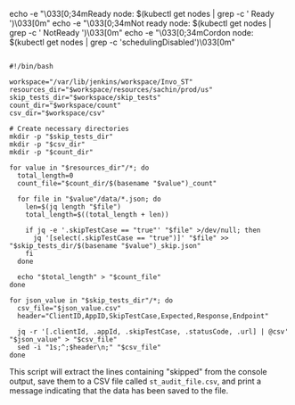 echo -e "\033[0;34mReady node: $(kubectl get nodes | grep -c ' Ready ')\033[0m"
echo -e "\033[0;34mNot ready node: $(kubectl get nodes | grep -c ' NotReady ')\033[0m"
echo -e "\033[0;34mCordon node: $(kubectl get nodes | grep -c 'schedulingDisabled')\033[0m"

```

```

```
#!/bin/bash

workspace="/var/lib/jenkins/workspace/Invo_ST"
resources_dir="$workspace/resources/sachin/prod/us"
skip_tests_dir="$workspace/skip_tests"
count_dir="$workspace/count"
csv_dir="$workspace/csv"

# Create necessary directories
mkdir -p "$skip_tests_dir"
mkdir -p "$csv_dir"
mkdir -p "$count_dir"

for value in "$resources_dir"/*; do
  total_length=0
  count_file="$count_dir/$(basename "$value")_count"

  for file in "$value"/data/*.json; do
    len=$(jq length "$file")
    total_length=$((total_length + len))
    
    if jq -e '.skipTestCase == "true"' "$file" >/dev/null; then
      jq '[select(.skipTestCase == "true")]' "$file" >> "$skip_tests_dir/$(basename "$value")_skip.json"
    fi
  done

  echo "$total_length" > "$count_file"
done

for json_value in "$skip_tests_dir"/*; do
  csv_file="$json_value.csv"
  header="ClientID,AppID,SkipTestCase,Expected,Response,Endpoint"

  jq -r '[.clientId, .appId, .skipTestCase, .statusCode, .url] | @csv' "$json_value" > "$csv_file"
  sed -i "1s;^;$header\n;" "$csv_file"
done

```

This script will extract the lines containing "skipped" from the console output, save them to a CSV file called `st_audit_file.csv`, and print a message indicating that the data has been saved to the file.
```
